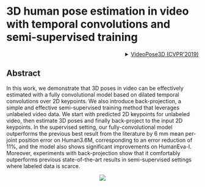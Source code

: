 # 3D human pose estimation in video with temporal convolutions and semi-supervised training

<!-- [ALGORITHM] -->

<details>
<summary align="right"><a href="http://openaccess.thecvf.com/content_CVPR_2019/html/Pavllo_3D_Human_Pose_Estimation_in_Video_With_Temporal_Convolutions_and_CVPR_2019_paper.html">VideoPose3D (CVPR'2019)</a></summary>

```bibtex
@inproceedings{pavllo20193d,
  title={3d human pose estimation in video with temporal convolutions and semi-supervised training},
  author={Pavllo, Dario and Feichtenhofer, Christoph and Grangier, David and Auli, Michael},
  booktitle={Proceedings of the IEEE/CVF Conference on Computer Vision and Pattern Recognition},
  pages={7753--7762},
  year={2019}
}
```

</details>

## Abstract

<!-- [ABSTRACT] -->

In this work, we demonstrate that 3D poses in video can be effectively estimated with a fully convolutional model based on dilated temporal convolutions over 2D keypoints. We also introduce back-projection, a simple and effective semi-supervised training method that leverages unlabeled video data. We start with predicted 2D keypoints for unlabeled video, then estimate 3D poses and finally back-project to the input 2D keypoints. In the supervised setting, our fully-convolutional model outperforms the previous best result from the literature by 6 mm mean per-joint position error on Human3.6M, corresponding to an error reduction of 11%, and the model also shows significant improvements on HumanEva-I. Moreover, experiments with back-projection show that it comfortably outperforms previous state-of-the-art results in semi-supervised settings where labeled data is scarce.

<!-- [IMAGE] -->

<div align=center>
<img src="https://user-images.githubusercontent.com/15977946/146525184-34a14153-5cab-4fe0-8500-018c99a5f647.png">
</div>
